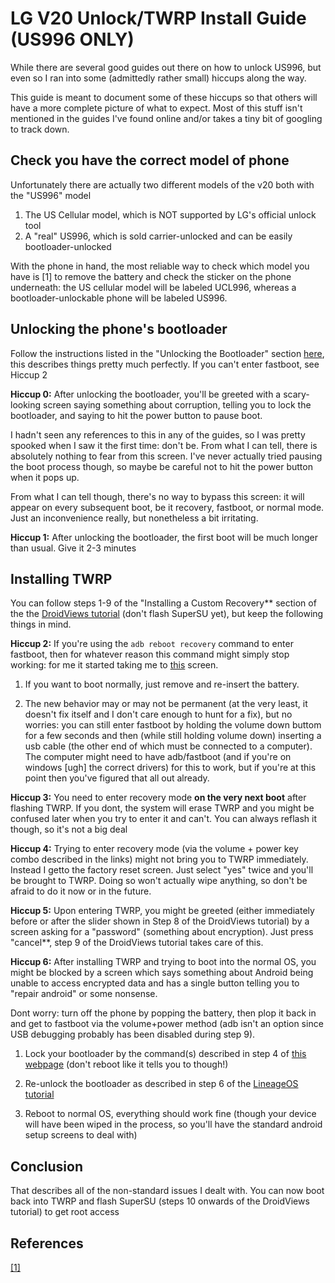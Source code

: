 LG V20 Unlock/TWRP Install Guide (US996 ONLY)
=======================================

While there are several good guides out there on how to unlock US996, but even so I ran into some (admittedly rather small) hiccups along the way.

<!-- This guide is meant to be absolutely comprehensive. Please feel free to submit pull requests if you run into issues mentioned here. -->
This guide is meant to document some of these hiccups so that others will have a more complete picture of what to expect. Most of this stuff isn't mentioned in the guides I've found online and/or takes a tiny bit of googling to track down.

Check you have the correct model of phone
--------------------------
Unfortunately there are actually two different models of the v20 both with the "US996" model

1. The US Cellular model, which is NOT supported by LG's official unlock tool
2. A "real" US996, which is sold carrier-unlocked and can be easily bootloader-unlocked

With the phone in hand, the most reliable way to check which model you have is [1] to remove the battery and check the sticker on the phone underneath: the US cellular model will be labeled UCL996, whereas a bootloader-unlockable phone will be labeled US996.

Unlocking the phone's bootloader
-------------------------------------

Follow the instructions listed in the "Unlocking the Bootloader" section [here](https://wiki.lineageos.org/devices/us996/install), this describes things pretty much perfectly. If you can't enter fastboot, see Hiccup 2

**Hiccup 0:** After unlocking the bootloader, you'll be greeted with a scary-looking screen saying something about corruption, telling you to lock the bootloader, and saying to hit the power button to pause boot.

I hadn't seen any references to this in any of the guides, so I was pretty spooked when I saw it the first time: don't be. From what I can tell, there is absolutely nothing to fear from this screen. I've never actually tried pausing the boot process though, so maybe be careful not to hit the power button when it pops up.

From what I can tell though, there's no way to bypass this screen: it will appear on every subsequent boot, be it recovery, fastboot, or normal mode. Just an inconvenience really, but nonetheless a bit irritating.

**Hiccup 1:** After unlocking the bootloader, the first boot will be much longer than usual. Give it 2-3 minutes

Installing TWRP
------------------------------------------

You can follow steps 1-9 of the "Installing a Custom Recovery** section of the the [DroidViews tutorial](https://www.droidviews.com/install-twrp-root-lg-v20-us996/) (don't flash SuperSU yet), but keep the following things in mind.

**Hiccup 2:** If you're using the `adb reboot recovery` command to enter fastboot, then for whatever reason this command might simply stop working: for me it started taking me to [this](https://www.blogtechtips.com/wp-content/uploads/2016/08/No-command-pic.jpg) screen.
1. If you want to boot normally, just remove and re-insert the battery.

2. The new behavior may or may not be permanent (at the very least, it doesn't fix itself and I don't care enough to hunt for a fix), but no worries: you can still enter fastboot by holding the volume down buttom for a few seconds and then (while still holding volume down) inserting a usb cable (the other end of which must be connected to a computer). The computer might need to have adb/fastboot (and if you're on windows [ugh] the correct drivers) for this to work, but if you're at this point then you've figured that all out already.

**Hiccup 3:** You need to enter recovery mode **on the very next boot** after flashing TWRP. If you dont, the system will erase TWRP and you might be confused later when you try to enter it and can't. You can always reflash it though, so it's not a big deal

**Hiccup 4:** Trying to enter recovery mode (via the volume + power key combo described in the links) might not bring you to TWRP immediately. Instead I getto the factory reset screen. Just select "yes" twice and you'll be brought to TWRP. Doing so won't actually wipe anything, so don't be afraid to do it now or in the future.

**Hiccup 5:** Upon entering TWRP, you might be greeted (either immediately before or after the slider shown in Step 8 of the DroidViews tutorial) by a screen asking for a "password" (something about encryption). Just press "cancel**, step 9 of the DroidViews tutorial takes care of this.

**Hiccup 6:** After installing TWRP and trying to boot into the normal OS, you might be blocked by a screen which says something about Android being unable to access encrypted data and has a single button telling you to "repair android" or some nonsense.

Dont worry: turn off the phone by popping the battery, then plop it back in and get to fastboot via the volume+power method (adb isn't an option since USB debugging probably has been disabled during step 9).

1. Lock your bootloader by the command(s) described in step 4 of [this webpage](https://www.theandroidsoul.com/relock-bootloader-fastboot-android/) (don't reboot like it tells you to though!)

2. Re-unlock the bootloader as described in step 6 of the [LineageOS tutorial](https://wiki.lineageos.org/devices/us996/install)

3. Reboot to normal OS, everything should work fine (though your device will have been wiped in the process, so you'll have the standard android setup screens to deal with)

Conclusion
-------------------
That describes all of the non-standard issues I dealt with. You can now boot back into TWRP and flash SuperSU (steps 10 onwards of the DroidViews tutorial) to get root access

References
---------------
[[1]](https://www.reddit.com/r/lgv20/comments/7raqby/lg_v20_model_numbers/)
